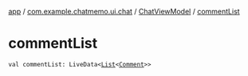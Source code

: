 [app](../../index.md) / [com.example.chatmemo.ui.chat](../index.md) / [ChatViewModel](index.md) / [commentList](./comment-list.md)

# commentList

`val commentList: LiveData<`[`List`](https://kotlinlang.org/api/latest/jvm/stdlib/kotlin.collections/-list/index.html)`<`[`Comment`](../../com.example.chatmemo.domain.model.value/-comment/index.md)`>>`